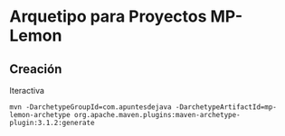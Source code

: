 # Arquetipo para Proyectos MP-Lemon

## Creación
Iteractiva
```
mvn -DarchetypeGroupId=com.apuntesdejava -DarchetypeArtifactId=mp-lemon-archetype org.apache.maven.plugins:maven-archetype-plugin:3.1.2:generate
```